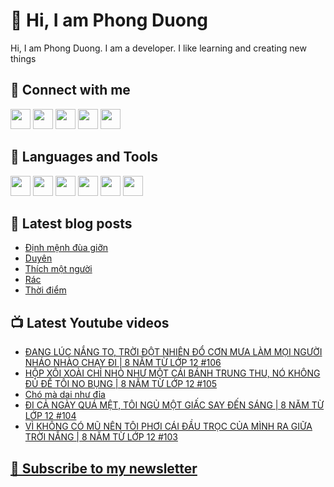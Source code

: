 # 👋 Hi, I am Phong Duong

Hi, I am Phong Duong. I am a developer. I like learning and creating new things

## 🔗 Connect with me
[<img height="32" width="32" src="https://cdn.jsdelivr.net/npm/simple-icons@v3/icons/youtube.svg" />](https://www.youtube.com/channel/UCXykqt3V2-9bYXKWZRcH0rA)
[<img height="32" width="32" src="https://cdn.jsdelivr.net/npm/simple-icons@v3/icons/instagram.svg" />](https://www.instagram.com/phongduonglh)
[<img height="32" width="32" src="https://cdn.jsdelivr.net/npm/simple-icons@v3/icons/twitter.svg" />](https://twitter.com/phongduonglh)
[<img height="32" width="32" src="https://cdn.jsdelivr.net/npm/simple-icons@v3/icons/facebook.svg" />](https://www.facebook.com/phongduonglh)
[<img height="32" width="32" src="https://cdn.jsdelivr.net/npm/simple-icons@v3/icons/linkedin.svg" />](https://www.linkedin.com/in/phongduonglh)

## 🧰 Languages and Tools

[<img height="32" width="32" src="https://cdn.jsdelivr.net/npm/simple-icons@v3/icons/javascript.svg" />](javascript)
[<img height="32" width="32" src="https://cdn.jsdelivr.net/npm/simple-icons@v3/icons/html5.svg" />](html5)
[<img height="32" width="32" src="https://cdn.jsdelivr.net/npm/simple-icons@v3/icons/css3.svg" />](css3)
[<img height="32" width="32" src="https://cdn.jsdelivr.net/npm/simple-icons@v3/icons/node-dot-js.svg" />](nodejs)
[<img height="32" width="32" src="https://cdn.jsdelivr.net/npm/simple-icons@v3/icons/react.svg" />](react)
[<img height="32" width="32" src="https://cdn.jsdelivr.net/npm/simple-icons@v3/icons/vue-dot-js.svg" />](vue)

## 📝 Latest blog posts

<!-- BLOG-POST-LIST:START -->
- [Định mệnh đùa giỡn](https://phongduong.dev/blog/2021/08/dinh-menh-dua-gion/)
- [Duyên](https://phongduong.dev/blog/2021/08/duyen/)
- [Thích một người](https://phongduong.dev/blog/2021/08/thich-mot-nguoi/)
- [Rác](https://phongduong.dev/blog/2021/08/rac/)
- [Thời điểm](https://phongduong.dev/blog/2021/08/thoi-diem/)
<!-- BLOG-POST-LIST:END -->

## 📺 Latest Youtube videos

<!-- YOUTUBE-VIDEO-LIST:START -->
- [ĐANG LÚC NẮNG TO, TRỜI ĐỘT NHIÊN ĐỔ CƠN MƯA LÀM MỌI NGƯỜI NHÁO NHÀO CHẠY ĐI | 8 NĂM TỪ LỚP 12 #106](https://www.youtube.com/watch?v=Lh2FrDzXCj0)
- [HỘP XÔI XOÀI CHỈ NHỎ NHƯ MỘT CÁI BÁNH TRUNG THU, NÓ KHÔNG ĐỦ ĐỂ TÔI NO BỤNG | 8 NĂM TỪ LỚP 12 #105](https://www.youtube.com/watch?v=jkGgjMhHDR4)
- [Chó mà dai như đỉa](https://www.youtube.com/watch?v=-eU1-v9izGw)
- [ĐI CẢ NGÀY QUÁ MỆT, TÔI NGỦ MỘT GIẤC SAY ĐẾN SÁNG | 8 NĂM TỪ LỚP 12 #104](https://www.youtube.com/watch?v=ZB5jVkpF8xU)
- [VÌ KHÔNG CÓ MŨ NÊN TÔI PHƠI CÁI ĐẦU TRỌC CỦA MÌNH RA GIỮA TRỜI NẮNG | 8 NĂM TỪ LỚP 12 #103](https://www.youtube.com/watch?v=MNkXrXwDQsI)
<!-- YOUTUBE-VIDEO-LIST:END -->

## [💌 Subscribe to my newsletter](https://koogio.substack.com/)
